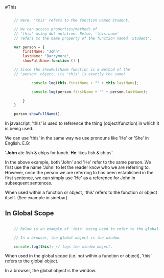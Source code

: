 #This

```javascript

	// Here, 'this' refers to the function named Student. 

	// We can access properties/methods of
	// 'this' using dot notation. Below, 'this.name'
	// refers to the name property of the function named 'Student'.

	var person = {
		firstName: "John",
		lastName: "Barrymore",
		showFullName:function () {

	// Since the showFullName function is a method of the 
	// 'person' object, its 'this' is exactly the same!

			console.log(this.firstName + "" + this.lastName);

			console.log(person.firstName + "" + person.lastName);

		}
	}

	person.showFullName();

```

In javascript, 'this' is used to reference the thing (object/function) in which it is being used.

We can use 'this' in the same way we use pronouns like 'He' or 'She' in English. E.G:

'__John__ ate fish & chips for lunch. __He__ likes fish & chips'.

In the above example, both 'John' and 'He' refer to the same person. We first use the name 'John' to let the reader
know who we are referring to. However, once the person we are referring to has been established in the first sentence, we can simply use 'He' as a reference for John in subsequent sentences.
 

When used within a function or object, 'this' refers to the function or object itself. (See example in sidebar).

## In Global Scope

```javascript
	
	// Below is an example of 'this' being used to refer to the global object.

	// In a browser, the global object is the window.

	console.log(this); // logs the window object.
```

When used in the global scope (i.e. not within a function or object), 'this' refers to the global object.

In a browser, the global object is the window. 
